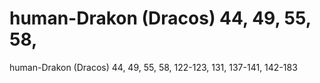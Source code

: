 # human-Drakon (Dracos) 44, 49, 55, 58,

human-Drakon (Dracos) 44, 49, 55, 58,
122-123, 131, 137-141, 142-183